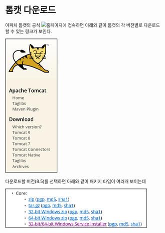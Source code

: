 # 톰캣 다운로드
아파치 톰캣의 공식 ![홈페이지](http://tomcat.apache.org)에 접속하면 아래와 같이 톰캣의 각 버전별로 다운로드 할 수 있는 링크가 보인다.

![Tomcat Downloads](./tomcat_downloads.png)

다운로드할 버전(8.5)를 선택하면 아래와 같이 패키지 타입이 여러개 보이는데

![톰캣 패키지 종류](./tomcat_package_type.png)
